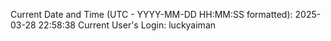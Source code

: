 Current Date and Time (UTC - YYYY-MM-DD HH:MM:SS formatted): 2025-03-28 22:58:38
Current User's Login: luckyaiman
